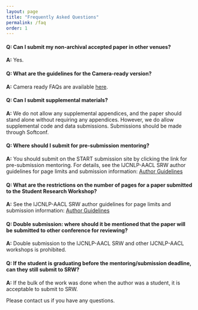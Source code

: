 ```yaml
---
layout: page
title: "Frequently Asked Questions"
permalink: /faq
order: 1
---
```


#### Q: Can I submit my non-archival accepted paper in other venues?

**A:** Yes.

<!--
### Q: In case the student author is unable to attend due to university examinations, is it possible for the equally contributing other author to apply for the travel grant?
__A:__ Yes.
-->

<!--
### Q: When would it be possible to know the status of the grant to look into applying for a visa, other planning?
__A:__ We encourage to apply for visa soon and not to wait for the decision of travel grant. Visa application processes can take a long time. So start soon.
-->

#### Q: What are the guidelines for the Camera-ready version?

**A:** Camera ready FAQs are available [here](https://github.com/acl-org/acl-pub/blob/gh-pages/camera-ready-faq.md).

#### Q: Can I submit supplemental materials?

**A:** We do not allow any supplemental appendices, and the paper should stand alone without requiring any appendices. However, we do allow supplemental code and data submissions. Submissions should be made through Softconf.

#### Q: Where should I submit for pre-submission mentoring?

**A:** You should submit on the START submission site by clicking the link for pre-submission mentoring. For details, see the IJCNLP-AACL SRW author guidelines for page limits and submission information:
[Author Guidelines](https://aacl2023-srw.github.io/author)

#### Q: What are the restrictions on the number of pages for a paper submitted to the Student Research Workshop?

**A:** See the IJCNLP-AACL SRW author guidelines for page limits and submission information:
[Author Guidelines](https://aacl2023-srw.github.io/author)

#### Q: Double submission: where should it be mentioned that the paper will be submitted to other conference for reviewing?

**A:** Double submission to the IJCNLP-AACL SRW and other IJCNLP-AACL workshops is prohibited.

<!--
#### Q: If accepted, can a paper be published in the proceedings, even if it the student cannot take part at the workshop?
__A:__ The NAACL organizing team will attempt to provide travel grants to authors of all accepted papers. However, if things still don't work out, we can discuss remote presentation options should your paper be accepted.
-->

#### Q: If the student is graduating before the mentoring/submission deadline, can they still submit to SRW?

**A:** If the bulk of the work was done when the author was a student, it is acceptable to submit to SRW.

<!--
##### Q: If an author is to submit to the SRW in the non-archival tract, is it possible to resubmit to the main track of this year's ACL?
__A:__ The spirit of the SRW is to give you feedback to improve your work. If you submit to the mentoring deadline, the mentoring will prove useful. Otherwise, two days isn't much time to incorporate feedback for an ACL submission, so this goes against the spirit of the rule but is technically allowed.
-->

Please contact us if you have any questions.

